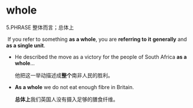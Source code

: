 # whole

5.PHRASE 整体而言；总体上

​	If you refer to something **as a whole**, you are **referring to it** **generally** and **as a single unit**.

- He described the move as a victory for the people of South Africa **as a whole**...

  他把这一举动描述成**整个**南非人民的胜利。

- **As a whole** we do not eat enough fibre in Britain.

  **总体上**我们英国人没有摄入足够的膳食纤维。